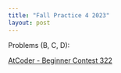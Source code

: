```yaml
---
title: "Fall Practice 4 2023"
layout: post
---
```


Problems (B, C, D):

[AtCoder - Beginner Contest 322](https://atcoder.jp/contests/abc322/tasks)
